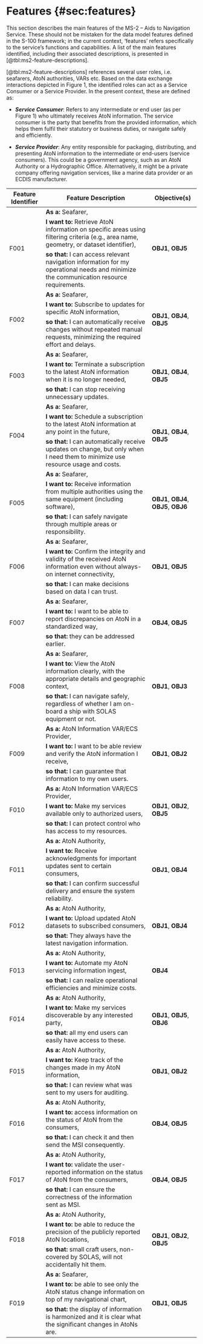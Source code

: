 # Features {#sec:features}

This section describes the main features of the MS-2 – Aids to Navigation Service. These should not be mistaken for the data model features defined in the S-100 framework; in the current context, ‘features’ refers specifically to the service’s functions and capabilities. A list of the main features identified, including their associated descriptions, is presented in [@tbl:ms2-feature-descriptions].

[@tbl:ms2-feature-descriptions] references several user roles, i.e. seafarers, AtoN authorities, VARs etc. Based on the data exchange interactions depicted in Figure 1, the identified roles can act as a Service Consumer or a Service Provider. In the present context, these are defined as:

* ***Service Consumer***: Refers to any intermediate or end user (as per Figure 1) who ultimately receives AtoN information. The service consumer is the party that benefits from the provided information, which helps them fulfil their statutory or business duties, or navigate safely and efficiently.

* ***Service Provider***: Any entity responsible for packaging, distributing, and presenting AtoN information to the intermediate or end-users (service consumers). This could be a government agency, such as an AtoN Authority or a Hydrographic Office. Alternatively, it might be a private company offering navigation services, like a marine data provider or an ECDIS manufacturer.

<div id="html_table" caption="MS-2 Feature Descriptions. {#tbl:ms2-feature-descriptions}">
<table>
<thead>
<tr>
  <th>Feature Identifier</th>
  <th>Feature Description</th>
  <th>Objective(s)</th>
</tr>
</thead>
<tbody>
<tr>
  <td rowspan="3">F001</td>
  <td><strong>As a:</strong> Seafarer,</td>
  <td rowspan="3"><strong>OBJ1</strong>, <strong>OBJ5</strong></td>
</tr>
<tr>
  <td><strong>I want to:</strong> Retrieve AtoN information on specific areas using filtering criteria (e.g., area name, geometry, or dataset identifier), <br/></td>
</tr>
<tr>
  <td><strong>so that:</strong> I can access relevant navigation information for my operational needs and minimize the communication resource requirements.</td>
</tr>
<tr>
  <td rowspan="3">F002</td>
  <td><strong>As a:</strong> Seafarer,</td>
  <td rowspan="3"><strong>OBJ1</strong>, <strong>OBJ4</strong>, <strong>OBJ5</strong></td>
</tr>
<tr>
  <td><strong>I want to:</strong> Subscribe to updates for specific AtoN information, <br/></td>
</tr>
<tr>
  <td><strong>so that:</strong> I can automatically receive changes without repeated manual requests, minimizing the required effort and delays.</td>
</tr>
<tr>
  <td rowspan="3">F003</td>
  <td><strong>As a:</strong> Seafarer,</td>
  <td rowspan="3"><strong>OBJ1</strong>, <strong>OBJ4</strong>, <strong>OBJ5</strong></td>
</tr>
<tr>
  <td><strong>I want to:</strong> Terminate a subscription to the latest AtoN information when it is no longer needed,</td>
</tr>
<tr>
  <td><strong>so that:</strong> I can stop receiving unnecessary updates.</td>
</tr>
<tr>
  <td rowspan="3">F004</td>
  <td><strong>As a:</strong> Seafarer,</td>
  <td rowspan="3"><strong>OBJ1</strong>, <strong>OBJ4</strong>, <strong>OBJ5</strong></td>
</tr>
<tr>
  <td><strong>I want to:</strong> Schedule a subscription to the latest AtoN information at any point in the future,</td>
</tr>
<tr>
  <td><strong>so that:</strong> I can automatically receive updates on change, but only when I need them to minimize use resource usage and costs.</td>
</tr>
<tr>
  <td rowspan="3">F005</td>
  <td><strong>As a:</strong> Seafarer,</td>
  <td rowspan="3"><strong>OBJ1</strong>, <strong>OBJ4</strong>, <strong>OBJ5</strong>, <strong>OBJ6</strong></td>
</tr>
<tr>
  <td><strong>I want to:</strong> Receive information from multiple authorities using the same equipment  (including software),</td>
</tr>
<tr>
  <td><strong>so that:</strong> I can safely navigate through multiple areas or responsibility.</td>
</tr>
<tr>
  <td rowspan="3">F006</td>
  <td><strong>As a:</strong> Seafarer,</td>
  <td rowspan="3"><strong>OBJ1</strong>, <strong>OBJ5</strong></td>
</tr>
<tr>
  <td><strong>I want to:</strong> Confirm the integrity and validity of the received AtoN information even without always-on internet connectivity,</td>
</tr>
<tr>
  <td><strong>so that:</strong> I can make decisions based on data I can trust.</td>
</tr>
<tr>
  <td rowspan="3">F007</td>
  <td><strong>As a:</strong> Seafarer,</td>
  <td rowspan="3"><strong>OBJ4</strong>, <strong>OBJ5</strong></td>
</tr>
<tr>
  <td><strong>I want to:</strong> I want to be able to report discrepancies on AtoN in a standardized way,</td>
</tr>
<tr>
  <td><strong>so that:</strong> they can be addressed earlier.</td>
</tr>
<tr>
  <td rowspan="3">F008</td>
  <td><strong>As a:</strong> Seafarer,</td>
  <td rowspan="3"><strong>OBJ1</strong>, <strong>OBJ3</strong></td>
</tr>
<tr>
  <td><strong>I want to:</strong> View the AtoN information clearly, with the appropriate details and geographic context,</td>
</tr>
<tr>
  <td><strong>so that:</strong> I can navigate safely, regardless of whether I am on-board a ship with SOLAS equipment or not.</td>
</tr>
<tr>
  <td rowspan="3">F009</td>
  <td><strong>As a:</strong> AtoN Information VAR/ECS Provider,</td>
  <td rowspan="3"><strong>OBJ1</strong>, <strong>OBJ2</strong></td>
</tr>
<tr>
  <td><strong>I want to:</strong> I want to be able review and verify the AtoN information I receive,</td>
</tr>
<tr>
  <td><strong>so that:</strong> I can guarantee that information to my own users.</td>
</tr>
<tr>
  <td rowspan="3">F010</td>
  <td><strong>As a:</strong> AtoN Information VAR/ECS Provider,</td>
  <td rowspan="3"><strong>OBJ1</strong>, <strong>OBJ2</strong>, <strong>OBJ5</strong></td>
</tr>
<tr>
  <td><strong>I want to:</strong> Make my services available only to authorized users,</td>
</tr>
<tr>
  <td><strong>so that:</strong> I can protect control who has access to my resources.</td>
</tr>
<tr>
  <td rowspan="3">F011</td>
  <td><strong>As a:</strong> AtoN Authority,</td>
  <td rowspan="3"><strong>OBJ1</strong>, <strong>OBJ4</strong></td>
</tr>
<tr>
  <td><strong>I want to:</strong> Receive acknowledgments for important updates sent to certain consumers,</td>
</tr>
<tr>
  <td><strong>so that:</strong> I can confirm successful delivery and ensure the system reliability.</td>
</tr>
<tr>
  <td rowspan="3">F012</td>
  <td><strong>As a:</strong> AtoN Authority,</td>
  <td rowspan="3"><strong>OBJ1</strong>, <strong>OBJ4</strong></td>
</tr>
<tr>
  <td><strong>I want to:</strong> Upload updated AtoN datasets to subscribed consumers, </td>
</tr>
<tr>
  <td><strong>so that:</strong> They always have the latest navigation information.</td>
</tr>
<tr>
  <td rowspan="3">F013</td>
  <td><strong>As a:</strong> AtoN Authority,</td>
  <td rowspan="3"><strong>OBJ4</strong></td>
</tr>
<tr>
  <td><strong>I want to:</strong> Automate my AtoN servicing information ingest,</td>
</tr>
<tr>
  <td><strong>so that:</strong> I can realize operational efficiencies and minimize costs.</td>
</tr>
<tr>
  <td rowspan="3">F014</td>
  <td><strong>As a:</strong> AtoN Authority,</td>
  <td rowspan="3"><strong>OBJ1</strong>,  <strong>OBJ5</strong>, <strong>OBJ6</strong></td>
</tr>
<tr>
  <td><strong>I want to:</strong> Make my services discoverable by any interested party,</td>
</tr>
<tr>
  <td><strong>so that:</strong> all my end users can easily have access to these.</td>
</tr>
<tr>
  <td rowspan="3">F015</td>
  <td><strong>As a:</strong> AtoN Authority,</td>
  <td rowspan="3"><strong>OBJ1</strong>, <strong>OBJ2</strong></td>
</tr>
<tr>
  <td><strong>I want to:</strong> Keep track of the changes made in my AtoN information,</td>
</tr>
<tr>
  <td><strong>so that:</strong> I can review what was sent to my users for auditing.</td>
</tr>
<tr>
  <td rowspan="3">F016 </td>
  <td><strong>As a:</strong>  AtoN Authority,</td>
  <td rowspan="3"><strong>OBJ4</strong>, <strong>OBJ5</strong></td>
</tr>
<tr>
  <td><strong>I want to:</strong>  access information on the status of AtoN from the consumers,</td>
</tr>
<tr>
  <td><strong>so that:</strong> I can check it and then send the MSI consequently.</td>
</tr>
<tr>
  <td rowspan="3">F017</td>
  <td><strong>As a:</strong> AtoN Authority,</td>
  <td rowspan="3"><strong>OBJ4</strong>, <strong>OBJ5</strong></td>
</tr>
<tr>
  <td><strong>I want to:</strong> validate the user-reported information on the status of AtoN from the consumers,</td>
</tr>
<tr>
  <td><strong>so that:</strong> I can ensure the correctness of the information sent as MSI.</td>
</tr>
<tr>
  <td rowspan="3">F018</td>
  <td><strong>As a:</strong> AtoN Authority,</td>
  <td rowspan="3"><strong>OBJ1</strong>, <strong>OBJ2</strong>, <strong>OBJ5</strong></td>
</tr>
<tr>
  <td><strong>I want to:</strong> be able to reduce the precision of the publicly reported AtoN locations,</td>
</tr>
<tr>
  <td><strong>so that:</strong> small craft users, non-covered by SOLAS, will not accidentally hit them.</td>
</tr>
<tr>
  <td rowspan="3">F019</td>
  <td><strong>As a:</strong> Seafarer,</td>
  <td rowspan="3"><strong>OBJ1</strong>, <strong>OBJ5</strong></td>
</tr>
<tr>
  <td><strong>I want to:</strong> be able to see only the AtoN status change information on top of my navigational chart,</td>
</tr>
<tr>
  <td><strong>so that:</strong> the display of information is harmonized and it is clear what the significant changes in AtoNs are.</td>
</tr>
</tbody>
</table>
</div>